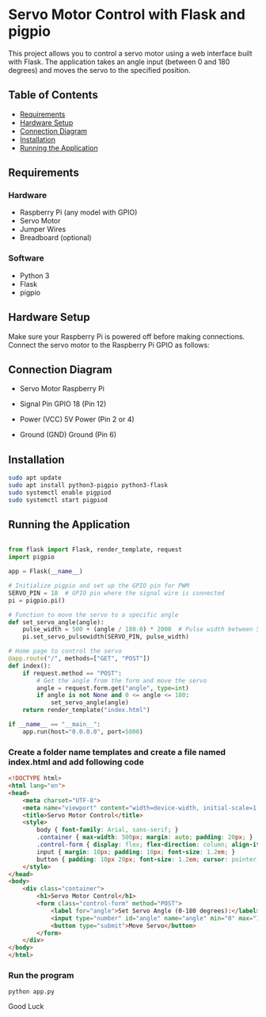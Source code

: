 # Servo Motor Control with Flask and pigpio

This project allows you to control a servo motor using a web interface built with Flask. The application takes an angle input (between 0 and 180 degrees) and moves the servo to the specified position.

## Table of Contents

- [Requirements](#requirements)
- [Hardware Setup](#hardware-setup)
- [Connection Diagram](#connection-diagram)
- [Installation](#installation)
- [Running the Application](#running-the-application)


## Requirements

### Hardware
- Raspberry Pi (any model with GPIO)
- Servo Motor
- Jumper Wires
- Breadboard (optional)

### Software
- Python 3
- Flask
- pigpio

## Hardware Setup

Make sure your Raspberry Pi is powered off before making connections. Connect the servo motor to the Raspberry Pi GPIO as follows:

## Connection Diagram
- Servo Motor       Raspberry Pi

- Signal Pin        GPIO 18 (Pin 12)
- Power (VCC)       5V Power (Pin 2 or 4)
- Ground (GND)      Ground (Pin 6)

## Installation

```bash
sudo apt update
sudo apt install python3-pigpio python3-flask
sudo systemctl enable pigpiod
sudo systemctl start pigpiod
```

## Running the Application

```python

from flask import Flask, render_template, request
import pigpio

app = Flask(__name__)

# Initialize pigpio and set up the GPIO pin for PWM
SERVO_PIN = 18  # GPIO pin where the signal wire is connected
pi = pigpio.pi()

# Function to move the servo to a specific angle
def set_servo_angle(angle):
    pulse_width = 500 + (angle / 180.0) * 2000  # Pulse width between 500µs and 2500µs
    pi.set_servo_pulsewidth(SERVO_PIN, pulse_width)

# Home page to control the servo
@app.route("/", methods=["GET", "POST"])
def index():
    if request.method == "POST":
        # Get the angle from the form and move the servo
        angle = request.form.get("angle", type=int)
        if angle is not None and 0 <= angle <= 180:
            set_servo_angle(angle)
    return render_template("index.html")

if __name__ == "__main__":
    app.run(host="0.0.0.0", port=5000)
```


### Create a folder name templates and create a file named index.html and add following code

```html
<!DOCTYPE html>
<html lang="en">
<head>
    <meta charset="UTF-8">
    <meta name="viewport" content="width=device-width, initial-scale=1.0">
    <title>Servo Motor Control</title>
    <style>
        body { font-family: Arial, sans-serif; }
        .container { max-width: 500px; margin: auto; padding: 20px; }
        .control-form { display: flex; flex-direction: column; align-items: center; }
        input { margin: 10px; padding: 10px; font-size: 1.2em; }
        button { padding: 10px 20px; font-size: 1.2em; cursor: pointer; }
    </style>
</head>
<body>
    <div class="container">
        <h1>Servo Motor Control</h1>
        <form class="control-form" method="POST">
            <label for="angle">Set Servo Angle (0-180 degrees):</label>
            <input type="number" id="angle" name="angle" min="0" max="180" required>
            <button type="submit">Move Servo</button>
        </form>
    </div>
</body>
</html>
```

### Run the program
```
python app.py
```

Good Luck
